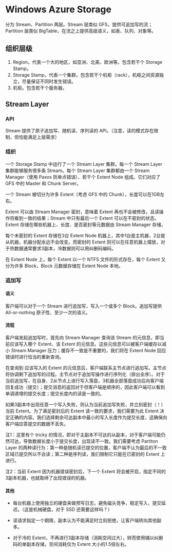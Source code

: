 # Windows Azure Storage

分为 Stream、Partition 两层。Stream 层类似 GFS，提供可追加写的流；Partition 层类似 BigTable，在流之上提供高级语义，如表、队列、对象等。

## 组织层级

1. Region，代表一个大的地区，如亚洲、北美、欧洲等。包含若干个 Storage Stamp。
2. Storage Stamp，代表一个集群。包含若干个机柜（rack），机柜之间资源独立，尽量保证不同时发生错误。
3. 机柜。包含若干个服务器。

## Stream Layer

### API

Stream 提供了原子追加写、随机读、序列读的 API。（注意，读的模式存在限制，但恰能满足上层需求）

### 组织

一个 Storage Stamp 中运行了一个 Stream Layer 集群。每一个 Stream Layer 集群能够服务很多条 Stream。每个 Stream Layer 集群都由一个 Stream Manager（使用 Paxos 防单点错误）、若干个 Extent Node 组成。它们对应了 GFS 中的 Master 和 Chunk Server。

一个 Stream 被切分为许多 Extent（考虑 GFS 中的 Chunk），长度可以在1GB左右。

Extent 可以由 Stream Manager 密封，意味着 Extent 再也不会被修改，且读操作将看到一致的结果；Stream 中只有最后一个 Extent 可以在不密封的状态。Extent 存储在哪些机器上、长度、是否密封等元数据由 Stream Manager 存储。

每个未密封的 Extent 存储在3台 Extent Node 机器上，其中1台是主机器，2台是从机器，机器分配永远不会改变。而密封的 Extent 则可以在任意机器上摆放，对于热数据通常要求3副本，冷数据则可以用纠删码编码。

在 Extent Node 上，每个 Extent 以一个 NTFS 文件的形式存在，每个 Extent 又分为许多 Block，Block 元数据存储在 Extent Node 本地。

### 追加写

#### 语义

客户端可以对于一个 Stream 进行追加写，写入一个或多个 Block。追加写提供 All-or-nothing 原子性、至少一次的语义。

#### 流程

客户端发起追加写时，首先向 Stream Manager 查询该 Stream 的元信息，即当前应该写入哪个 Extent、该 Extent 的元信息。这些元信息可以被客户端缓存以减小 Stream Manager 压力；缓存不一致是不重要的，我们将在 Extent Node 回应错误时进行恰当的重新查询。

在查询到 应该写入的 Extent 的元信息后，客户端联系主节点进行追加写。主节点将协调剩下追加写的过程。主节点对于追加写操作进行序列化（排出全序）。对于当前追加写，在自身、2从节点上进行写入落盘，3机器全部落盘成功后向客户端回复成功（提交）；提交消息的返回对于但客户端是顺序的，因此客户端可以看到单调递增的提交长度；提交长度内的读是一致的。

如果3副本中出现任意一个写入失败，则认为当前追加写失败，并立刻密封（！）当前 Extent。为了满足密封后的 Extent 读一致的要求，我们需要为此 Extent 决定正确的内容。我们选择剩余可达副本中最小的写入长度作为提交长度，这确保向客户端应答提交的数据不丢失。

注1：这里有个 tricky 的情况，即对于主副本不可达的从副本，对于客户端可能仍然可达，导致数据长度小于提交长度，出现读不一致。我们需要考虑 Partiton Layer 的两种读行为：第一种是随机读已提交的位置，客户端不认为最后的不一致区域已提交所以不会读；第二种是序列读，我们限制它只能在已密封的 Extent 上进行。

注2：当前 Extent 因为机器错误密封后，下一个 Extent 将会被开启，指定不同的3副本机器，也就取缔了出现错误的机器。

#### 其他

- 每台机器上使用独立的硬盘来做预写日志，避免磁头竞争，稳定写入、提交延迟。（这是机械硬盘，对于 SSD 还需要这样吗？）

- 读请求指定一个期限，副本认为不能满足时立刻拒绝，让客户端转向其他副本。

- 对于冷的 Extent，不再进行3副本存储（消耗空间过大），转而使用辅以纠删码的单副本存储，空间消耗仅为 Extent 大小的1.5倍左右。
